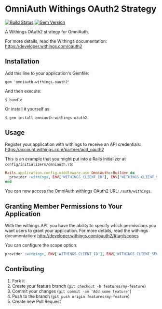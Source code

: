 # OmniAuth Withings OAuth2 Strategy

[![Build Status](https://travis-ci.org/bartimaeus/omniauth-withings-oauth2.svg?branch=master)](https://travis-ci.org/bartimaeus/omniauth-withings-oauth2)
[![Gem Version](https://badge.fury.io/rb/omniauth-withings-oauth2.svg)](https://badge.fury.io/rb/omniauth-withings-oauth2)

A Withings OAuth2 strategy for OmniAuth.

For more details, read the Withings documentation: https://developer.withings.com/oauth2

## Installation

Add this line to your application's Gemfile:

    gem 'omniauth-withings-oauth2'

And then execute:

    $ bundle

Or install it yourself as:

    $ gem install omniauth-withings-oauth2

## Usage

Register your application with withings to receive an API credentials: https://account.withings.com/partner/add_oauth2

This is an example that you might put into a Rails initializer at `config/initializers/omniauth.rb`:

```ruby
Rails.application.config.middleware.use OmniAuth::Builder do
  provider :withings, ENV['WITHINGS_CLIENT_ID'], ENV['WITHINGS_CLIENT_SECRET'], :scope => 'user.info,user.metrics,user.activity'
end
```

You can now access the OmniAuth withings OAuth2 URL: `/auth/withings`.

## Granting Member Permissions to Your Application

With the withings API, you have the ability to specify which permissions you want users to grant your application.
For more details, read the withings documentation: http://developer.withings.com/oauth2/#tag/scopes

You can configure the scope option:

```ruby
provider :withings, ENV['WITHINGS_CLIENT_ID'], ENV['WITHINGS_CLIENT_SECRET'], :scope => 'user.info user.metrics users.activity'
```

## Contributing

1.  Fork it
2.  Create your feature branch (`git checkout -b features/my-feature`)
3.  Commit your changes (`git commit -am 'Add some feature'`)
4.  Push to the branch (`git push origin features/my-feature`)
5.  Create new Pull Request
